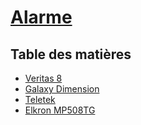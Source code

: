 # [Alarme](../readme.md)

## Table des matières

* [Veritas 8](veritas8.md)
* [Galaxy Dimension](galaxy.md)
* [Teletek](teletek.md)
* [Elkron MP508TG](mp508tg.md)